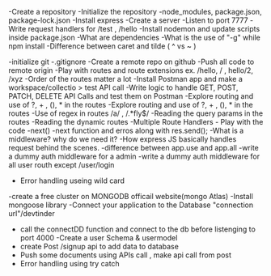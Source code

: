 -Create a repository
-Initialize the repository
-node_modules, package.json, package-lock.json
-Install express
-Create a server
-Listen to port 7777
-Write request handlers for /test , /hello
-Install nodemon and update scripts inside package.json
-What are dependencies
-What is the use of "-g" while npm install
-Difference between caret and tilde ( ^ vs ~ )

-initialize git
-.gitignore
-Create a remote repo on github
-Push all code to remote origin
-Play with routes and route extensions ex. /hello, / , hello/2, /xyz
-Order of the routes matter a lot
-Install Postman app and make a workspace/collectio > test API call
-Write logic to handle GET, POST, PATCH, DELETE API Calls and test them on Postman
-Explore routing and use of ?, + , (), * in the routes
-Explore routing and use of ?, + , (), * in the routes
-Use of regex in routes /a/ , /.*fly$/
-Reading the query params in the routes
-Reading the dynamic routes
-Multiple Route Handlers - Play with the code
-next()
-next function and erros along with res.send();
-What is a middleware? why do we need it?
-How express JS basically handles request behind the scenes.
-difference between app.use and app.all
-write a dummy auth middleware for a admin
-write a dummy auth middleware for all user routh except /user/login
- Error handling useing wild card


-create a free cluster on MONGODB officail website(mongo Atlas)
-Install mongoose library
-Connect your application to the Database "connection url"/devtinder
- call the connectDD function and connect to the db before listenging to port 4000
-Create a user Schema & usermodel
- create Post /signup api to add data to database
- Push some documents using APIs call , make api call from post 
- Error handling using try catch